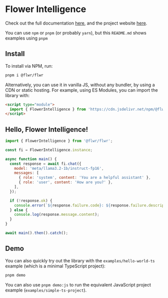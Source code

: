 # Flower Intelligence

Check out the full documentation [here](https://flower.ai/docs/intelligence), and the project website [here](https://flower.ai/intelligence).

You can use `npm` or `pnpm` (or probably `yarn`), but this `README.md` shows examples using `pnpm`

## Install

To install via NPM, run:

```sh
pnpm i @flwr/flwr
```

Alternatively, you can use it in vanilla JS, without any bundler, by using a CDN or static hosting. For example, using ES Modules, you can import the library with:

```html
<script type="module">
  import { FlowerIntelligence } from 'https://cdn.jsdelivr.net/npm/@flwr/flwr';
</script>
```

## Hello, Flower Intelligence!

```javascript
import { FlowerIntelligence } from '@flwr/flwr';

const fi = FlowerIntelligence.instance;

async function main() {
  const response = await fi.chat({
    model: 'meta/llama3.2-1b/instruct-fp16',
    messages: [
      { role: 'system', content: 'You are a helpful assistant' },
      { role: 'user', content: 'How are you?' },
    ],
  });

  if (!response.ok) {
    console.error(`${response.failure.code}: ${response.failure.description}`);
  } else {
    console.log(response.message.content);
  }
}

await main().then().catch();
```

## Demo

You can also quickly try out the library with the `examples/hello-world-ts` example (which is a minimal TypeScript project):

```sh
pnpm demo
```

You can also use `pnpm demo:js` to run the equivalent JavaScript project example (`examples/simple-ts-project`).
